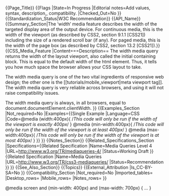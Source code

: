 {{Page_Title}}
{{Flags
|State=In Progress
|Editorial notes=Add values, syntax, description,, compatibility.
|Checked_Out=No
}}
{{Standardization_Status|W3C Recommendation}}
{{API_Name}}
{{Summary_Section|The ‘width’ media feature describes the width of the targeted display area of the output device. For continuous media, this is the width of the viewport (as described by CSS2, section 9.1.1 [CSS21]) including the size of a rendered scroll bar (if any). For paged media, this is the width of the page box (as described by CSS2, section 13.2 [CSS21]).}}
{{CSS_Media_Feature
|Content===Description==
The width media query returns the width of the layout viewport, also called the initial containing block. This is equal to the default width of the html element. Thus, it tells you how much space the browser allows your CSS layout to take.

The width media query is one of the two vital ingredients of responsive web design; the other one is the [[tutorials/mobile_viewport|meta viewport tag]]. The width media query is very reliable across browsers, and using it will not raise compatibility issues.

The width media query is always, in all browsers, equal to document.documentElement.clientWidth.
}}
{{Examples_Section
|Not_required=No
|Examples={{Single Example
|Language=CSS
|Code=@media (width:400px){
   /*This code will only be run if the width of the viewport is exactly 400px*/
}
@media (min-width:400px){
   /*This code will only be run if the width of the viewport is at least 400px*/
}
@media (max-width:400px){
   /*This code will only be run if the width of the viewport is at most 400px*/
}
}}
}}
{{Notes_Section}}
{{Related_Specifications_Section
|Specifications={{Related Specification
|Name=Media Queries Level 4
|URL=http://www.w3.org/TR/mediaqueries-4/
|Status=Working Draft
}}{{Related Specification
|Name=Media Queries
|URL=http://www.w3.org/TR/css3-mediaqueries/
|Status=Recommendation
}}
}}
{{See_Also_Section}}
{{Topics}}
{{External_Attribution
|Is_CC-BY-SA=No
}}
{{Compatibility_Section
|Not_required=No
|Imported_tables=
|Desktop_rows=
|Mobile_rows=
|Notes_rows=
}}



@media screen and (min-width: 400px) and (max-width: 700px) { … }